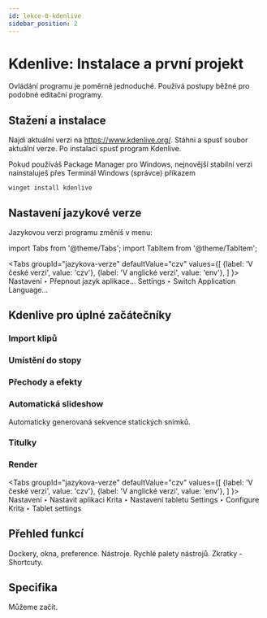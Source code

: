 ```yaml
---
id: lekce-0-kdenlive
sidebar_position: 2
---
```


# Kdenlive: Instalace a první projekt
Ovládání programu je poměrně jednoduché. Používá postupy běžné pro podobné editační programy.
## Stažení a instalace

Najdi aktuální verzi na https://www.kdenlive.org/. Stáhni a spusť soubor aktuální verze.  Po instalaci spusť program Kdenlive.

Pokud používáš Package Manager pro Windows, nejnovější stabilní verzi nainstaluješ přes Terminál Windows (správce) příkazem

```
winget install kdenlive
```



## Nastavení jazykové verze
Jazykovou verzi programu změníš v menu:

import Tabs from '@theme/Tabs';
import TabItem from '@theme/TabItem';

<Tabs
  groupId="jazykova-verze"
  defaultValue="czv"
  values={[
    {label: 'V české verzi', value: 'czv'},
    {label: 'V anglické verzi', value: 'env'},
  ]
}>
<TabItem value="czv">Nastavení ‣ Přepnout jazyk aplikace...</TabItem>
<TabItem value="env">Settings ‣ Switch Application Language...</TabItem>
</Tabs>

## Kdenlive pro úplné začátečníky
### Import klipů
### Umístění do stopy
### Přechody a efekty
### Automatická slideshow
Automaticky generovaná sekvence statických snímků.
### Titulky
### Render
<Tabs
  groupId="jazykova-verze"
  defaultValue="czv"
  values={[
    {label: 'V české verzi', value: 'czv'},
    {label: 'V anglické verzi', value: 'env'},
  ]
}>
<TabItem value="czv">Nastavení ‣ Nastavit aplikaci Krita ‣ Nastavení tabletu</TabItem>
<TabItem value="env">Settings ‣ Configure Krita ‣ Tablet settings </TabItem>
</Tabs>


## Přehled funkcí
Dockery, okna, preference. Nástroje. Rychlé palety nástrojů. Zkratky - Shortcuty.
## Specifika

Můžeme začít.
